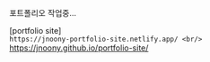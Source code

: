 포트폴리오 작업중...


[portfolio site]<br/>
`https://jnoony-portfolio-site.netlify.app/ <br/>`
https://jnoony.github.io/portfolio-site/ <br/>

